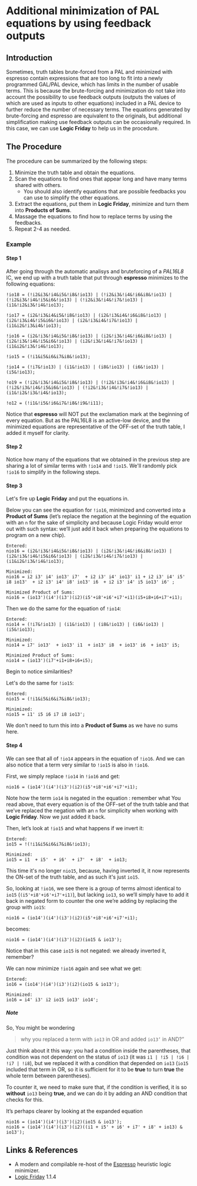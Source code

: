 # Additional minimization of PAL equations by using feedback outputs

## Introduction

Sometimes, truth tables brute-forced from a PAL and minimized with espresso contain expressions that are too long to fit into a newly programmed GAL/PAL device, which has limits in the number of usable terms.
This is because the brute-forcing and minimization do not take into account the possibility to use feedback outputs (outputs the values of which are used as inputs to other equations) included in a PAL device to further reduce the number of necessary terms.
The equations generated by brute-forcing and espresso are equivalent to the originals, but additional simplification making use feedback outputs can be occasionally required. In this case, we can use **Logic Friday** to help us in the procedure.

## The Procedure

The procedure can be summarized by the following steps:

1. Minimize the truth table and obtain the equations.
2. Scan the equations to find ones that appear long and have many terms shared with others.
    - You should also identify equations that are possible feedbacks you can use to simplify the other equations.
3. Extract the equations, put them in **Logic Friday**, minimize and turn them into __Products of Sums__.
4. Massage the equations to find how to replace terms by using the feedbacks.
5. Repeat 2-4 as needed.

### Example

#### Step 1

After going through the automatic analisys and bruteforcing of a *PAL16L8* IC, we end up with a truth table that put through **espresso** minimizes to the following equations:

```text
!io18 = (!i2&i3&!i4&i5&!i8&!io13) | (!i2&i3&!i4&!i6&i8&!io13) | (!i2&i3&!i4&!i5&i6&!io13) | (!i2&i3&!i4&!i7&!io13) | (i1&!i2&i3&!i4&!io13);

!io17 = (i2&!i3&i4&i5&!i8&!io13) | (i2&!i3&i4&!i6&i8&!io13) | (i2&!i3&i4&!i5&i6&!io13) | (i2&!i3&i4&!i7&!io13) | (i1&i2&!i3&i4&!io13);

!io16 = (i2&!i3&!i4&i5&!i8&!io13) | (i2&!i3&!i4&!i6&i8&!io13) | (i2&!i3&!i4&!i5&i6&!io13) | (i2&!i3&!i4&!i7&!io13) | (i1&i2&!i3&!i4&!io13);

!io15 = (!i1&i5&i6&i7&i8&!io13);

!io14 = (!i7&!io13) | (i1&!io13) | (i8&!io13) | (i6&!io13) | (i5&!io13);

!o19 = (!i2&!i3&!i4&i5&!i8&!io13) | (!i2&!i3&!i4&!i6&i8&!io13) | (!i2&!i3&!i4&!i5&i6&!io13) | (!i2&!i3&!i4&!i7&!io13) | (i1&!i2&!i3&!i4&!io13);

!o12 = (!i1&!i5&!i6&i7&!i8&!i9&!i11);
```

Notice that **espresso** will NOT put the exclamation mark at the beginning of every equation. But as the PAL16L8 is an active-low device, and the minimized equations are representative of the OFF-set of the truth table, I added it myself for clarity.

#### Step 2

Notice how many of the equations that we obtained in the previous step are sharing a lot of similar terms with `!io14` and `!io15`.
We'll randomly pick `!io16` to simplify in the following steps.

#### Step 3

Let's fire up **Logic Friday** and put the equations in.

Below you can see the equation for `!io16`, minimized and converted into a **Product of Sums** (let’s replace the negation at the beginning of the equation with an `n` for the sake of simplicity and because Logic Friday would error out with such syntax: we’ll just add it back when preparing the equations to program on a new chip).

```text
Entered:
nio16 = (i2&!i3&!i4&i5&!i8&!io13) | (i2&!i3&!i4&!i6&i8&!io13) | (i2&!i3&!i4&!i5&i6&!io13) | (i2&!i3&!i4&!i7&!io13) | (i1&i2&!i3&!i4&!io13);

Minimized:
nio16 = i2 i3' i4' io13' i7'  + i2 i3' i4' io13' i1 + i2 i3' i4' i5' i8 io13'  + i2 i3' i4' i8' io13' i6  + i2 i3' i4' i5 io13' i6' ;

Minimized Product of Sums:
nio16 = (io13')(i4')(i3')(i2)(i5'+i8'+i6'+i7'+i1)(i5+i8+i6+i7'+i1);
```

Then we do the same for the equation of `!io14`:

```text
Entered:
nio14 = (!i7&!io13) | (i1&!io13) | (i8&!io13) | (i6&!io13) | (i5&!io13);

Minimized:
nio14 = i7' io13'  + io13' i1  + io13' i8  + io13' i6  + io13' i5;

Minimized Product of Sums:
nio14 = (io13')(i7'+i1+i8+i6+i5);
```

Begin to notice similarities?

Let's do the same for `!io15`:

```text
Entered:
nio15 = (!i1&i5&i6&i7&i8&!io13);

Minimized:
nio15 = i1' i5 i6 i7 i8 io13';
```

We don't need to turn this into a **Product of Sums** as we have no sums here.

#### Step 4

We can see that all of `!io14` appears in the equation of `!io16`. And we can also notice that a term very similar
to `!io15` is also in `!io16`.

First, we simply replace `!io14` in `!io16` and get:

```text
nio16 = (io14')(i4')(i3')(i2)(i5'+i8'+i6'+i7'+i1);
```

Note how the term `io14` is negated in the equation : remember what You read above, that every equation is of the OFF-set of the truth table and that we’ve replaced the negation with an `n` for simplicity when working with **Logic Friday**. Now we just added it back.

Then, let’s look at `!io15` and what happens if we invert it:

```text
Entered:
io15 = !(!i1&i5&i6&i7&i8&!io13);

Minimized:
io15 = i1  + i5'  + i6'  + i7'  + i8'  + io13;
```

This time it's no longer `nio15`, because, having inverted it, it now represents the ON-set of the truth table, and as such it's just `io15`.

So, looking at `!io16`, we see there is a group of terms almost identical to `io15` (`(i5'+i8'+i6'+i7'+i1)`), but lacking `io13`, so we’ll simply have to add it back in negated form to counter the one we’re adding by replacing the group with `io15`:

```text
nio16 = (io14')(i4')(i3')(i2)(i5'+i8'+i6'+i7'+i1);
```

becomes:

```text
nio16 = (io14')(i4')(i3')(i2)(io15 & io13');
```

Notice that in this case `io15` is not negated: we already inverted it, remember?

We can now minimize `!io16` again and see what we get:

```text
Entered:
io16 = (io14')(i4')(i3')(i2)(io15 & io13');

Minimized:
io16 = i4' i3' i2 io15 io13' io14';

```

##### Note

So, You might be wondering
> why you replaced a term with `io13` in OR and added `io13’` in AND?”

Just think about it this way: you had a condition inside the parentheses, that condition was not dependent on the status of `io13` (it was `i1 | !i5 | !i6 | !i7 | !i8`), but we replaced it with a condition that depended on `io13` (`io15` included that term in OR, so it is sufficient for it to be **true** to turn **true** the whole term between parentheses).

To counter it, we need to make sure that, if the condition is verified, it is so **without** `io13` being **true**, and we can do it by adding an AND condition that checks for this.

It’s perhaps clearer by looking at the expanded equation

```text
nio16 = (io14')(i4')(i3')(i2)(io15 & io13');
nio16 = (io14')(i4')(i3')(i2)((i1 + i5' + i6' + i7' + i8' + io13) & io13');
```

## Links & References

- A modern and compilable re-host of the [Espresso](https://github.com/classabbyamp/espresso-logic) heuristic logic minimizer.
- [Logic Friday](https://download.cnet.com/developer/logic-friday/i-10268041) 1.1.4
